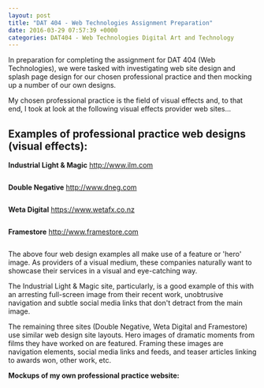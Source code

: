 ```yaml
---
layout: post
title: "DAT 404 - Web Technologies Assignment Preparation"
date: 2016-03-29 07:57:39 +0000
categories: DAT404 - Web Technologies Digital Art and Technology
---
```


<!-- wp:paragraph -->
<p>In preparation for completing the assignment for DAT 404 (Web Technologies), we were tasked with investigating web site design and splash page design for our chosen professional practice and then mocking up a number of our own designs.</p>
<!-- /wp:paragraph -->

<!-- wp:paragraph -->
<p>My chosen professional practice is the field of visual effects and, to that end, I took at look at the following visual effects provider web sites...</p>
<!-- /wp:paragraph -->

<!-- wp:heading -->
<h2 class="wp-block-heading">Examples of&nbsp;professional practice web designs (visual effects):</h2>
<!-- /wp:heading -->

<!-- wp:paragraph -->
<p><strong>Industrial Light &amp; Magic</strong> <a href="http://www.ilm.com">http://www.ilm.com</a></p>
<!-- /wp:paragraph -->

<!-- wp:image {"id":610,"sizeSlug":"medium","linkDestination":"media"} -->
<figure class="wp-block-image size-medium"><a href="https://res.cloudinary.com/circleseven/image/upload/ilm.jpg"><img src="https://res.cloudinary.com/circleseven/image/upload/ilm-300x212.jpg" alt="" class="wp-image-610"/></a></figure>
<!-- /wp:image -->

<!-- wp:paragraph -->
<p><strong>Double Negative</strong> <a href="http://www.dneg.com">http://www.dneg.com</a></p>
<!-- /wp:paragraph -->

<!-- wp:image {"id":611,"sizeSlug":"medium","linkDestination":"media"} -->
<figure class="wp-block-image size-medium"><a href="https://res.cloudinary.com/circleseven/image/upload/dneg.jpg"><img src="https://res.cloudinary.com/circleseven/image/upload/dneg-300x204.jpg" alt="" class="wp-image-611"/></a></figure>
<!-- /wp:image -->

<!-- wp:paragraph -->
<p><strong>Weta Digital</strong> <a href="https://www.wetafx.co.nz">https://www.wetafx.co.nz</a></p>
<!-- /wp:paragraph -->

<!-- wp:image {"id":612,"sizeSlug":"medium","linkDestination":"media"} -->
<figure class="wp-block-image size-medium"><a href="https://res.cloudinary.com/circleseven/image/upload/weta.jpg"><img src="https://res.cloudinary.com/circleseven/image/upload/weta-300x277.jpg" alt="" class="wp-image-612"/></a></figure>
<!-- /wp:image -->

<!-- wp:paragraph -->
<p><strong>Framestore</strong> <a href="http://www.framestore.com">http://www.framestore.com</a></p>
<!-- /wp:paragraph -->

<!-- wp:image {"id":613,"sizeSlug":"medium","linkDestination":"media"} -->
<figure class="wp-block-image size-medium"><a href="https://res.cloudinary.com/circleseven/image/upload/framestore.jpg"><img src="https://res.cloudinary.com/circleseven/image/upload/framestore-300x275.jpg" alt="" class="wp-image-613"/></a></figure>
<!-- /wp:image -->

<!-- wp:paragraph -->
<p>The above four web design examples all make use of a feature or 'hero' image. As providers of a visual medium, these companies naturally want to showcase their services in a visual and eye-catching way.</p>
<!-- /wp:paragraph -->

<!-- wp:paragraph -->
<p>The Industrial Light &amp; Magic site, particularly, is a good example of this with an arresting full-screen&nbsp;image from their recent work, unobtrusive navigation and subtle social media links that don't detract from&nbsp;the main image.</p>
<!-- /wp:paragraph -->

<!-- wp:paragraph -->
<p>The remaining three sites (Double Negative, Weta Digital and Framestore) use similar web design site layouts. Hero images of dramatic moments from films they have worked on are featured. Framing these images are navigation elements, social media links and feeds, and teaser articles linking to&nbsp;awards won, other work, etc.</p>
<!-- /wp:paragraph -->

<!-- wp:paragraph -->
<p><strong>Mockups of my own professional practice website:</strong></p>
<!-- /wp:paragraph -->

<!-- wp:gallery {"linkTo":"media","sizeSlug":"medium"} -->
<figure class="wp-block-gallery has-nested-images columns-default is-cropped"><!-- wp:image {"id":609,"sizeSlug":"medium","linkDestination":"media"} -->
<figure class="wp-block-image size-medium"><a href="https://res.cloudinary.com/circleseven/image/upload/mockup_01_25508271853_o.jpg"><img src="https://res.cloudinary.com/circleseven/image/upload/mockup_01_25508271853_o-221x300.jpg" alt="" class="wp-image-609"/></a></figure>
<!-- /wp:image -->

<!-- wp:image {"id":608,"sizeSlug":"medium","linkDestination":"media"} -->
<figure class="wp-block-image size-medium"><a href="https://res.cloudinary.com/circleseven/image/upload/mockup_02_26044527901_o.jpg"><img src="https://res.cloudinary.com/circleseven/image/upload/mockup_02_26044527901_o-221x300.jpg" alt="" class="wp-image-608"/></a></figure>
<!-- /wp:image -->

<!-- wp:image {"id":607,"sizeSlug":"medium","linkDestination":"media"} -->
<figure class="wp-block-image size-medium"><a href="https://res.cloudinary.com/circleseven/image/upload/mockup_03_26085912016_o.jpg"><img src="https://res.cloudinary.com/circleseven/image/upload/mockup_03_26085912016_o-221x300.jpg" alt="" class="wp-image-607"/></a></figure>
<!-- /wp:image --></figure>
<!-- /wp:gallery -->